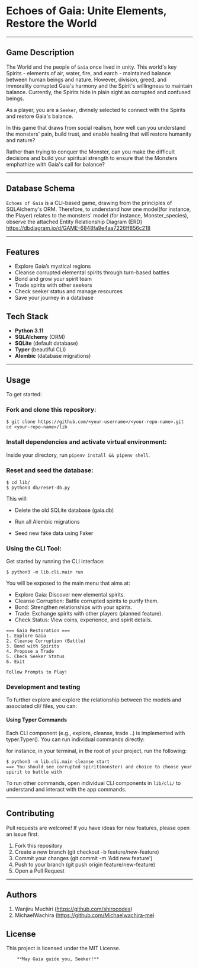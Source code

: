 # Echoes of Gaia: Unite Elements, Restore the World

***

## Game Description 

The World and the people of `Gaia` once lived in unity. This world's key Spirits - elements of air, water, fire, and earch - maintained balance between human beings and nature. However, division, greed, and immorality corrupted Gaia's harmony and the Spirit's willingness to maintain balance. Currently, the Spirits hide in plain sight as corrupted and confused beings.

As a player, you are a `Seeker`, divinely selected to connect with the Spirits and restore Gaia's balance. 

In this game that draws from social realism, how well can you understand the monsters' pain, build trust, and enable healing that will restore humanity and nature?

Rather than trying to conquer the Monster, can you make the difficult decisions and build your spiritual strength to ensure that the Monsters emphathize with Gaia's call for balance? 

***

## Database Schema

`Echoes of Gaia` is a CLI-based game, drawing from the principles of SQLAlchemy's ORM. Therefore, to understand how one model(for instance, the Player) relates to the monsters' model (for instance, Monster_species), observe the attached Entity Relationship Diagram (ERD) https://dbdiagram.io/d/GAME-6848fa9e4aa7226ff856c218 

***

## Features

- Explore Gaia’s mystical regions  
- Cleanse corrupted elemental spirits through turn-based battles  
- Bond and grow your spirit team  
- Trade spirits with other seekers  
- Check seeker status and manage resources  
- Save your journey in a database

## Tech Stack

- **Python 3.11**
- **SQLAlchemy** (ORM)
- **SQLite** (default database)
- **Typer** (beautiful CLI)
- **Alembic** (database migrations)

***

## Usage

To get started:
### Fork and clone this repository:

```console
$ git clone https://github.com/<your-username>/<your-repo-name>.git
cd <your-repo-name>/lib
```

### Install dependencies and activate virtual environment:
Inside your directory, run `pipenv install && pipenv shell`.


### Reset and seed the database:

```console
$ cd lib/
$ python3 db/reset-db.py
```

This will:
- Delete the old SQLite database (gaia.db)

- Run all Alembic migrations

- Seed new fake data using Faker

### Using the CLI Tool:

Get started by running the CLI interface:

```console
$ python3 -m lib.cli.main run
```

You will be exposed to the main menu that aims at:
- Explore Gaia: Discover new elemental spirits.
- Cleanse Corruption: Battle corrupted spirits to purify them.
- Bond: Strengthen relationships with your spirits.
- Trade: Exchange spirits with other players (planned feature).
- Check Status: View coins, experience, and spirit details.

```console
=== Gaia Restoration ===
1. Explore Gaia
2. Cleanse Corruption (Battle)
3. Bond with Spirits
4. Propose a Trade
5. Check Seeker Status
6. Exit
```

`Follow Prompts to Play!`

###  Development and testing

To further explore and explore the relationship between the models and associated cli/ files, you can:

#### Using Typer Commands 

Each CLI component (e.g., explore, cleanse, trade ..) is implemented with typer.Typer(). You can run individual commands directly:

for instance, in your terminal, in the root of your project, run the following: 

```console
$ python3 -m lib.cli.main cleanse start
==> You should see corrupted spirit(monster) and choice to choose your spirit to battle with 
```

To run other commands, open individual CLI components in `lib/cli/` to understand and interact with the app commands. 

***

## Contributing
Pull requests are welcome!
If you have ideas for new features, please open an issue first.

1. Fork this repository
2. Create a new branch (git checkout -b feature/new-feature)
3. Commit your changes (git commit -m 'Add new feature')
4. Push to your branch (git push origin feature/new-feature)
5. Open a Pull Request

***

## Authors 
1. Wanjiru Muchiri (https://github.com/shirocodes)
2. MichaelWachira (https://github.com/Michaelwachira-me)

## License
This project is licensed under the MIT License.

        **May Gaia guide you, Seeker!**









